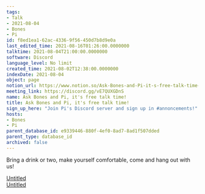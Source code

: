 ```yaml
---
tags:
- Talk
- 2021-08-04
- Bones
- Pi
id: f8ed1ea1-62ac-4336-9f56-450d7b8d9e0a
last_edited_time: 2021-08-16T01:26:00.0000000
talktime: 2021-08-04T21:00:00.0000000
software: Discord
language_level: No limit
created_time: 2021-08-02T12:38:00.0000000
indexDate: 2021-08-04
object: page
notion_url: https://www.notion.so/Ask-Bones-and-Pi-it-s-free-talk-time-f8ed1ea162ac43369f56450d7b8d9e0a
meeting_link: https://discord.gg/vE7QUXGDnS
name: Ask Bones and Pi, it's free talk time!
title: Ask Bones and Pi, it's free talk time!
sign_up_here: "Join Pi's Discord server and sign up in #annoncements!"
hosts:
- Bones
- Pi
parent_database_id: e9339446-880f-4ef0-8ad7-8ad1f507dded
parent_type: database_id
archived: false
---
```


Bring a drink or two, make yourself comfortable, come and hang out with us!

[Untitled](https://www.notion.so/12c4a9e645d54aefa860b5f927a0b220)   
[Untitled](https://www.notion.so/482e61b02b9c4456b2b4fe86bb7544c6)   








